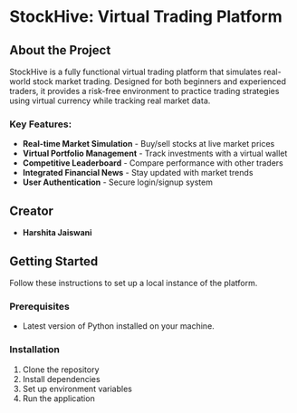 # StockHive: Virtual Trading Platform

## About the Project
StockHive is a fully functional virtual trading platform that simulates real-world stock market trading. Designed for both beginners and experienced traders, it provides a risk-free environment to practice trading strategies using virtual currency while tracking real market data.

### Key Features:
- **Real-time Market Simulation** - Buy/sell stocks at live market prices
- **Virtual Portfolio Management** - Track investments with a virtual wallet
- **Competitive Leaderboard** - Compare performance with other traders
- **Integrated Financial News** - Stay updated with market trends
- **User Authentication** - Secure login/signup system

## Creator
- **Harshita Jaiswani**

## Getting Started
Follow these instructions to set up a local instance of the platform.

### Prerequisites
- Latest version of Python installed on your machine.

### Installation
1. Clone the repository
2. Install dependencies
3. Set up environment variables
4. Run the application
